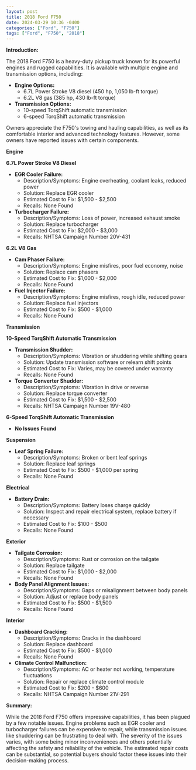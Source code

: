 ```yaml
---
layout: post
title: 2018 Ford F750
date: 2024-03-29 10:36 -0400
categories: ["Ford", "F750"]
tags: ["Ford", "F750", "2018"]
---
```

**Introduction:**

The 2018 Ford F750 is a heavy-duty pickup truck known for its powerful engines and rugged capabilities. It is available with multiple engine and transmission options, including:

- **Engine Options:**
    - 6.7L Power Stroke V8 diesel (450 hp, 1,050 lb-ft torque)
    - 6.2L V8 gas (385 hp, 430 lb-ft torque)
- **Transmission Options:**
    - 10-speed TorqShift automatic transmission
    - 6-speed TorqShift automatic transmission

Owners appreciate the F750's towing and hauling capabilities, as well as its comfortable interior and advanced technology features. However, some owners have reported issues with certain components.

**Engine**

**6.7L Power Stroke V8 Diesel**

* **EGR Cooler Failure:**
    - Description/Symptoms: Engine overheating, coolant leaks, reduced power
    - Solution: Replace EGR cooler
    - Estimated Cost to Fix: $1,500 - $2,500
    - Recalls: None Found
* **Turbocharger Failure:**
    - Description/Symptoms: Loss of power, increased exhaust smoke
    - Solution: Replace turbocharger
    - Estimated Cost to Fix: $2,000 - $3,000
    - Recalls: NHTSA Campaign Number 20V-431

**6.2L V8 Gas**

* **Cam Phaser Failure:**
    - Description/Symptoms: Engine misfires, poor fuel economy, noise
    - Solution: Replace cam phasers
    - Estimated Cost to Fix: $1,000 - $2,000
    - Recalls: None Found
* **Fuel Injector Failure:**
    - Description/Symptoms: Engine misfires, rough idle, reduced power
    - Solution: Replace fuel injectors
    - Estimated Cost to Fix: $500 - $1,000
    - Recalls: None Found

**Transmission**

**10-Speed TorqShift Automatic Transmission**

* **Transmission Shudder:**
    - Description/Symptoms: Vibration or shuddering while shifting gears
    - Solution: Update transmission software or relearn shift points
    - Estimated Cost to Fix: Varies, may be covered under warranty
    - Recalls: None Found
* **Torque Converter Shudder:**
    - Description/Symptoms: Vibration in drive or reverse
    - Solution: Replace torque converter
    - Estimated Cost to Fix: $1,500 - $2,500
    - Recalls: NHTSA Campaign Number 19V-480

**6-Speed TorqShift Automatic Transmission**

* **No Issues Found**

**Suspension**

* **Leaf Spring Failure:**
    - Description/Symptoms: Broken or bent leaf springs
    - Solution: Replace leaf springs
    - Estimated Cost to Fix: $500 - $1,000 per spring
    - Recalls: None Found

**Electrical**

* **Battery Drain:**
    - Description/Symptoms: Battery loses charge quickly
    - Solution: Inspect and repair electrical system, replace battery if necessary
    - Estimated Cost to Fix: $100 - $500
    - Recalls: None Found

**Exterior**

* **Tailgate Corrosion:**
    - Description/Symptoms: Rust or corrosion on the tailgate
    - Solution: Replace tailgate
    - Estimated Cost to Fix: $1,000 - $2,000
    - Recalls: None Found
* **Body Panel Alignment Issues:**
    - Description/Symptoms: Gaps or misalignment between body panels
    - Solution: Adjust or replace body panels
    - Estimated Cost to Fix: $500 - $1,500
    - Recalls: None Found

**Interior**

* **Dashboard Cracking:**
    - Description/Symptoms: Cracks in the dashboard
    - Solution: Replace dashboard
    - Estimated Cost to Fix: $500 - $1,000
    - Recalls: None Found
* **Climate Control Malfunction:**
    - Description/Symptoms: AC or heater not working, temperature fluctuations
    - Solution: Repair or replace climate control module
    - Estimated Cost to Fix: $200 - $600
    - Recalls: NHTSA Campaign Number 21V-291

**Summary:**

While the 2018 Ford F750 offers impressive capabilities, it has been plagued by a few notable issues. Engine problems such as EGR cooler and turbocharger failures can be expensive to repair, while transmission issues like shuddering can be frustrating to deal with. The severity of the issues varies, with some being minor inconveniences and others potentially affecting the safety and reliability of the vehicle. The estimated repair costs can be substantial, so potential buyers should factor these issues into their decision-making process.

